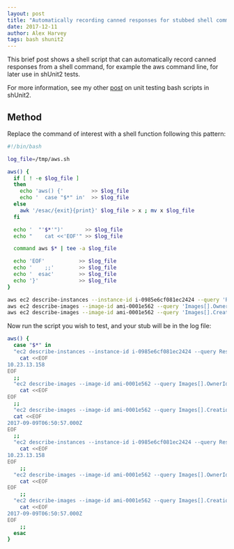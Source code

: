 ```yaml
---
layout: post
title: "Automatically recording canned responses for stubbed shell commands"
date: 2017-12-11
author: Alex Harvey
tags: bash shunit2
---
```


This brief post shows a shell script that can automatically record canned responses from a shell command, for example the aws command line, for later use in shUnit2 tests.

For more information, see my other [post](https://alexharv074.github.io/2017/07/07/unit-testing-a-bash-script-with-shunit2.html) on unit testing bash scripts in shUnit2.

## Method
Replace the command of interest with a shell function following this pattern:

~~~ bash
#!/bin/bash

log_file=/tmp/aws.sh

aws() {
  if [ ! -e $log_file ]
  then
    echo 'aws() {'         >> $log_file
    echo '  case "$*" in'  >> $log_file
  else
    awk '/esac/{exit}{print}' $log_file > x ; mv x $log_file
  fi

  echo '  "'$*'")'       >> $log_file
  echo "    cat <<'EOF'" >> $log_file

  command aws $* | tee -a $log_file

  echo 'EOF'           >> $log_file
  echo '    ;;'        >> $log_file
  echo '  esac'        >> $log_file
  echo '}'             >> $log_file
}

aws ec2 describe-instances --instance-id i-0985e6cf081ec2424 --query 'Reservations[*].Instances[0].PrivateIpAddress' --output text
aws ec2 describe-images --image-id ami-0001e562 --query 'Images[].OwnerId' --output text
aws ec2 describe-images --image-id ami-0001e562 --query 'Images[].CreationDate' --output text
~~~
Now run the script you wish to test, and your stub will be in the log file:

~~~ bash
aws() {
  case "$*" in
  "ec2 describe-instances --instance-id i-0985e6cf081ec2424 --query Reservations[*].Instances[0].PrivateIpAddress --output text")
    cat <<EOF
10.23.13.158
EOF
  ;;
  "ec2 describe-images --image-id ami-0001e562 --query Images[].OwnerId --output text")
    cat <<EOF
EOF
  ;;
  "ec2 describe-images --image-id ami-0001e562 --query Images[].CreationDate --output text")
  cat <<EOF
2017-09-09T06:50:57.000Z
EOF
  ;;
  "ec2 describe-instances --instance-id i-0985e6cf081ec2424 --query Reservations[*].Instances[0].PrivateIpAddress --output text")
    cat <<EOF
10.23.13.158
EOF
    ;;
  "ec2 describe-images --image-id ami-0001e562 --query Images[].OwnerId --output text")
    cat <<EOF
EOF
    ;;
  "ec2 describe-images --image-id ami-0001e562 --query Images[].CreationDate --output text")
    cat <<EOF
2017-09-09T06:50:57.000Z
EOF
    ;;
  esac
}
~~~
